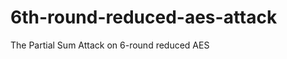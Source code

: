 6th-round-reduced-aes-attack
============================

The Partial Sum Attack on 6-round reduced AES
